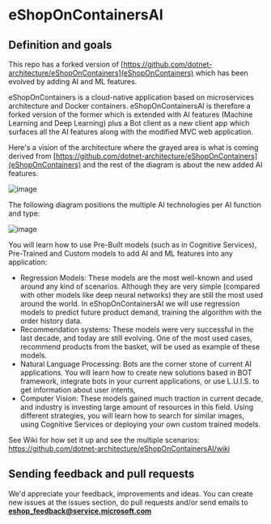 # eShopOnContainersAI 

## Definition and goals

This repo has a forked version of [https://github.com/dotnet-architecture/eShopOnContainers](eShopOnContainers) which has been evolved by adding AI and ML features.

eShopOnContainers is a cloud-native application based on microservices architecture and Docker containers.
eShopOnContainersAI is therefore a forked version of the former which is extended with AI features (Machine Learning and Deep Learning) plus a Bot client as a new client app which surfaces all the AI features along with the modified MVC web application.

Here's a vision of the architecture where the grayed area is what is coming derived from [https://github.com/dotnet-architecture/eShopOnContainers](eShopOnContainers) and the rest of the diagram is about the new added AI features.

![image](https://user-images.githubusercontent.com/1712635/36817649-bd7c21ee-1c96-11e8-8825-96089de61be7.png)

The following diagram positions the multiple AI technologies per AI function and type:

![image](https://user-images.githubusercontent.com/1222398/36477436-746362e6-1701-11e8-9312-52faecbda715.png)

You will learn how to use Pre-Built models (such as in Cognitive Services), Pre-Trained and Custom models to add AI and ML features into any application:

*	Regression Models: These models are the most well-known and used around any kind of scenarios. Although they are very simple (compared with other models like deep neural networks) they are still the most used around the world. In eShopOnContainersAI we will use regression models to predict future product demand, training the algorithm with the order history data.
*	Recommendation systems: These models were very successful in the last decade, and today are still evolving. One of the most used cases, recommend products from the basket, will be used as example of these models.
*	Natural Language Processing: Bots are the corner stone of current AI applications. You will learn how to create new solutions based in BOT framework, integrate bots in your current applications, or use L.U.I.S. to get information about user intents, 
*	Computer Vision: These models gained much traction in current decade, and industry is investing large amount of resources in this field. Using different strategies, you will learn how to search for similar images, using Cognitive Services or deploying your own custom trained models.


See Wiki for how set it up and see the multiple scenarios:
https://github.com/dotnet-architecture/eShopOnContainersAI/wiki

## Sending feedback and pull requests
We'd appreciate your feedback, improvements and ideas.
You can create new issues at the issues section, do pull requests and/or send emails to **eshop_feedback@service.microsoft.com**


